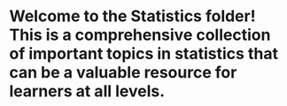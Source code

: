# Welcome to the Statistics folder! This is a comprehensive collection of important topics in statistics that can be a valuable resource for learners at all levels.


